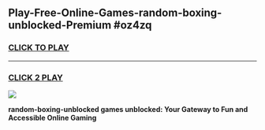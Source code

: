 
## Play-Free-Online-Games-random-boxing-unblocked-Premium #oz4zq
<h3>
<a href="https://premium.freeplayer.one?title=random-boxing-unblocked&ref=8M">CLICK TO PLAY</a></h3>
<hr>

<h3>
<a href="https://premium.freeplayer.one?title=random-boxing-unblocked&ref=8M">CLICK 2 PLAY</a>
  
</h3>

<a href="https://premium.freeplayer.one?title=random-boxing-unblocked&ref=8M"><img src="https://clearcache.store/games.png"></a>


**random-boxing-unblocked games unblocked: Your Gateway to Fun and Accessible Online Gaming**
